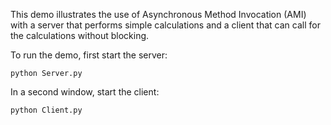 This demo illustrates the use of Asynchronous Method Invocation (AMI)
with a server that performs simple calculations and a client that can
call for the calculations without blocking.

To run the demo, first start the server:

```
python Server.py
```

In a second window, start the client:

```
python Client.py
```
